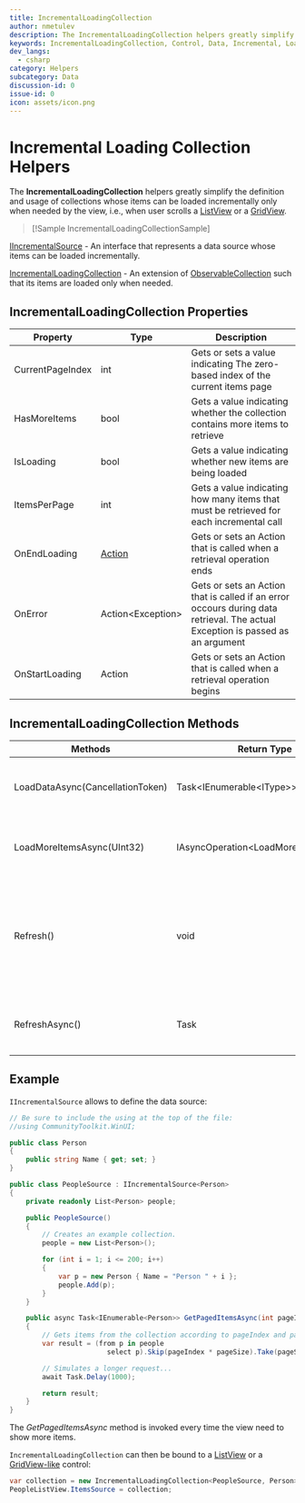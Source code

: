 ```yaml
---
title: IncrementalLoadingCollection
author: nmetulev
description: The IncrementalLoadingCollection helpers greatly simplify the definition and usage of collections whose items can be loaded incrementally only when needed by the view
keywords: IncrementalLoadingCollection, Control, Data, Incremental, Loading
dev_langs:
  - csharp
category: Helpers
subcategory: Data
discussion-id: 0
issue-id: 0
icon: assets/icon.png
---
```


# Incremental Loading Collection Helpers

The **IncrementalLoadingCollection** helpers greatly simplify the definition and usage of collections whose items can be loaded incrementally only when needed by the view, i.e., when user scrolls a [ListView](/uwp/api/Windows.UI.Xaml.Controls.ListView) or a [GridView](/uwp/api/Windows.UI.Xaml.Controls.GridView).

> [!Sample IncrementalLoadingCollectionSample]

[IIncrementalSource](/dotnet/api/microsoft.toolkit.collections.iincrementalsource-1) - An interface that represents a data source whose items can be loaded incrementally.

[IncrementalLoadingCollection](/dotnet/api/microsoft.toolkit.uwp.incrementalloadingcollection-2) - An extension of [ObservableCollection](/dotnet/api/system.collections.objectmodel.observablecollection-1) such that its items are loaded only when needed.

## IncrementalLoadingCollection Properties

| Property | Type | Description |
| -- | -- | -- |
| CurrentPageIndex | int | Gets or sets a value indicating The zero-based index of the current items page |
| HasMoreItems | bool | Gets a value indicating whether the collection contains more items to retrieve |
| IsLoading | bool | Gets a value indicating whether new items are being loaded |
| ItemsPerPage | int | Gets a value indicating how many items that must be retrieved for each incremental call |
| OnEndLoading | [Action](/dotnet/api/system.action) | Gets or sets an Action that is called when a retrieval operation ends |
| OnError | Action\<Exception> | Gets or sets an Action that is called if an error occours during data retrieval. The actual Exception is passed as an argument |
| OnStartLoading | Action | Gets or sets an Action that is called when a retrieval operation begins |

## IncrementalLoadingCollection Methods

| Methods | Return Type | Description |
| -- | -- | -- |
| LoadDataAsync(CancellationToken) | Task<IEnumerable\<IType>> | Actually performs the incremental loading |
| LoadMoreItemsAsync(UInt32) | IAsyncOperation\<LoadMoreItemsResult> | Initializes incremental loading from the view                             |
| Refresh() | void | Clears the collection and resets the page index which triggers an automatic reload of the first page |
| RefreshAsync() | Task | Clears the collection and reloads data from the source |

## Example

`IIncrementalSource` allows to define the data source:

```csharp
// Be sure to include the using at the top of the file:
//using CommunityToolkit.WinUI;

public class Person
{
    public string Name { get; set; }
}

public class PeopleSource : IIncrementalSource<Person>
{
    private readonly List<Person> people;

    public PeopleSource()
    {
        // Creates an example collection.
        people = new List<Person>();

        for (int i = 1; i <= 200; i++)
        {
            var p = new Person { Name = "Person " + i };
            people.Add(p);
        }
    }

    public async Task<IEnumerable<Person>> GetPagedItemsAsync(int pageIndex, int pageSize)
    {
        // Gets items from the collection according to pageIndex and pageSize parameters.
        var result = (from p in people
                        select p).Skip(pageIndex * pageSize).Take(pageSize);

        // Simulates a longer request...
        await Task.Delay(1000);

        return result;
    }
}
```

The *GetPagedItemsAsync* method is invoked every time the view need to show more items.

`IncrementalLoadingCollection` can then be bound to a [ListView](/uwp/api/Windows.UI.Xaml.Controls.ListView) or a [GridView-like](/uwp/api/Windows.UI.Xaml.Controls.GridView) control:

```csharp
var collection = new IncrementalLoadingCollection<PeopleSource, Person>();
PeopleListView.ItemsSource = collection;
```
